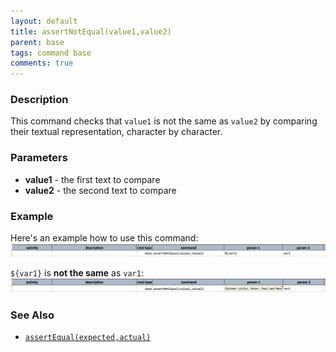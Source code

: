 ```yaml
---
layout: default
title: assertNotEqual(value1,value2)
parent: base
tags: command base
comments: true
---
```



### Description
This command checks that `value1` is not the same as `value2` by comparing their textual 
representation, character by character.


### Parameters
- **value1** \- the first text to compare
- **value2** \- the second text to compare


### Example
Here's an example how to use this command:
![script](image/assertNotEqual_01.png)

`${var1}` is **not the same** as `var1`:
![output](image/assertNotEqual_02.png)


### See Also
- [`assertEqual(expected,actual)`](assertEqual(expected,actual))